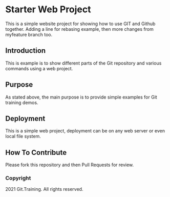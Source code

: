 # Starter Web Project

This is a simple website project for showing how to use GIT and Github together. Adding a line for rebasing example, then
more changes from myfeature branch too.

## Introduction

This is example is to show different parts of the Git repository and various commands using a web project.

## Purpose

As stated above, the main purpose is to provide simple examples for Git training demos.

## Deployment

This is a simple web project, deployment can be on any web server or even local file system.

## How To Contribute

Please fork this repository and then Pull Requests for review.

### Copyright

2021 Git.Training. All rights reserved.